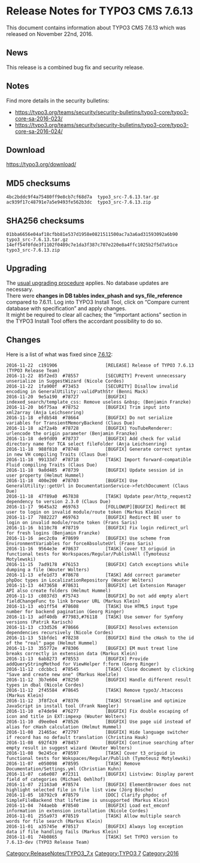 Release Notes for TYPO3 CMS 7.6.13
==================================

This document contains information about TYPO3 CMS 7.6.13 which was
released on November 22nd, 2016.

News
----

This release is a combined bug fix and security release.

Notes
-----

Find more details in the security bulletins:

-   <https://typo3.org/teams/security/security-bulletins/typo3-core/typo3-core-sa-2016-023/>
-   <https://typo3.org/teams/security/security-bulletins/typo3-core/typo3-core-sa-2016-024/>

Download
--------

<https://typo3.org/download/>

MD5 checksums
-------------

    4bc2bddc9f4a75480ff9e8cb7cf68d7a  typo3_src-7.6.13.tar.gz
    ac939f17c48791e7a5e9493fe562b3dc  typo3_src-7.6.13.zip

SHA256 checksums
----------------

    01bba6656e04af18cfbb81e537d1958e0821511500ac7a3a6ad31593092a6b90  typo3_src-7.6.13.tar.gz
    14eff54f0fde3f1102f0409c7e1da3f387c707e220e8a4ffc1025b2f5d7a91ce  typo3_src-7.6.13.zip

Upgrading
---------

The [usual upgrading
procedure](https://docs.typo3.org/typo3cms/InstallationGuide/) applies.
No database updates are necessary.\
There were **changes in DB tables index\_phash and
sys\_file\_reference** compared to 7.6.11. Log into TYPO3 Install Tool,
click on “Compare current database with specification” and apply
changes.\
It might be required to clear all caches; the “important actions”
section in the TYPO3 Install Tool offers the accordant possibility to do
so.

Changes
-------

Here is a list of what was fixed since
[7.6.12](TYPO3_CMS_7.6.12 "wikilink"):

    2016-11-22  c191906                  [RELEASE] Release of TYPO3 7.6.13 (TYPO3 Release Team)
    2016-11-22  85f2ed3  #78557          [SECURITY] Prevent unnecessary unserialize in SuggestWizard (Nicole Cordes)
    2016-11-22  1fa900f  #73453          [SECURITY] Disallow invalid encoding in GeneralUtility::validPathStr (Benni Mack)
    2016-11-20  9e5a190  #78727          [BUGFIX] indexed_search/template_css: Remove useless &nbsp; (Benjamin Franzke)
    2016-11-20  b6f75aa  #78752          [BUGFIX] Trim input into xml2array (Anja Leichsenring)
    2016-11-18  efdb548  #78664          [BUGFIX] Do not serialize variables for TransientMemoryBackend (Claus Due)
    2016-11-18  a2f2a4b  #78728          [BUGFIX] YouTubeRenderer: urlencode the origin parameter (Benjamin Franzke)
    2016-11-18  de9fd09  #78737          [BUGFIX] Add check for valid directory name for TCA select fileFolder (Anja Leichsenring)
    2016-11-18  988f810  #78748          [BUGFIX] Generate correct syntax in new VH compiling Traits (Claus Due)
    2016-11-18  99133d7  #78718          [TASK] Import forward-compatible Fluid compiling Traits (Claus Due)
    2016-11-18  9a0d485  #78739          [BUGFIX] Update session id in user property (Helmut Hummel)
    2016-11-18  400e200  #78703          [BUGFIX] Use GeneralUtility::getUrl in DocumentationService->fetchDocument (Claus Due)
    2016-11-18  47f89a0  #67838          [TASK] Update pear/http_request2 dependency to version 2.3.0 (Claus Due)
    2016-11-17  9645a32  #69763          [FOLLOWUP][BUGFIX] Redirect BE user to login on invalid module/route token (Markus Klein)
    2016-11-17  7882227  #69763          [BUGFIX] Redirect BE user to login on invalid module/route token (Frans Saris)
    2016-11-16  b110c78  #78719          [BUGFIX] Fix login redirect_url for fresh logins (Benjamin Franzke)
    2016-11-16  aec2c0a  #78699          [BUGFIX] Use scheme from EnvironmentVariables for forceAbsoluteUrl (Frans Saris)
    2016-11-16  9564e3e  #78637          [TASK] Cover t3_origuid in functional tests for Workspaces/Regular/PublishAll (Tymoteusz Motylewski)
    2016-11-15  7ad9178  #76153          [BUGFIX] Catch exceptions while dumping a file (Wouter Wolters)
    2016-11-13  efe1d73  #78678          [TASK] Add correct parameter phpDoc types in LocalizationRepository (Wouter Wolters)
    2016-11-13  4473658  #78631          [BUGFIX] Let Extension Manager API also create folders (Helmut Hummel)
    2016-11-13  c8037d3  #75743          [BUGFIX] Do not add empty alert fieldChangeFunc to link browser URL (Markus Klein)
    2016-11-13  eb1ff54  #78608          [TASK] Use HTML5 input type number for backend pagination (Georg Ringer)
    2016-11-13  adf40db  #77983,#76118   [TASK] Use semver for Symfony versions (Patrik Karisch)
    2016-11-13  c33d526  #78666          [BUGFIX] Resolves extension dependencies recursively (Nicole Cordes)
    2016-11-13  51bfde1  #78238          [BUGFIX] Bind the cHash to the id of the "real" page (Helmut Hummel)
    2016-11-13  355772e  #78306          [BUGFIX] EM must treat line breaks correctly in extension data (Markus Klein)
    2016-11-13  6ab8273  #78553          [BUGFIX] Provide addQueryStringMethod for ViewHelper f:form (Georg Ringer)
    2016-11-12  cdcbbc1  #78545          [TASK] Close document by clicking "Save and create new one" (Markus Hoelzle)
    2016-11-12  3b7e604  #78250          [BUGFIX] Handle different result types in dbal (Nicole Cordes)
    2016-11-12  2f45584  #78645          [TASK] Remove typo3/.htaccess (Markus Klein)
    2016-11-12  3f8f2c4  #78376          [TASK] Streamline and optimize JavaScript in install tool (Frank Naegler)
    2016-11-10  e74de94  #76277          [BUGFIX] Fix double escaping of icon and title in EXT:impexp (Wouter Wolters)
    2016-11-10  d9ee0e4  #78526          [BUGFIX] Use page uid instead of alias for cHash calculation (Helmut Hummel)
    2016-11-08  21465ac  #72797          [BUGFIX] Hide language switcher if record has no default translation (Christina Hauk)
    2016-11-08  692f439  #78457          [BUGFIX] Continue searching after empty result in suggest wizard (Wouter Wolters)
    2016-11-08  9e245ce  #78597          [TASK] Cover t3_origuid in functional tests for Wokspaces/Regular/Publish (Tymoteusz Motylewski)
    2016-11-07  e050098  #78595          [TASK] Remove Documentation/Settings.yml (Christian Kuhn)
    2016-11-07  ca6e087  #72311          [BUGFIX] Listview: Display parent field of categories (Michael Oehlhof)
    2016-11-07  21163a0  #78574          [BUGFIX] ElementBrowser does not highlight selected file in file list view (Jörg Bösche)
    2016-11-05  18792c9  #78579          [DOC] Clarify phpdoc of SimpleFileBackend that lifetime is unsupported (Markus Klein)
    2016-11-04  744aebb  #78540          [BUGFIX] Load ext_emconf information in extension installation (Nicole Cordes)
    2016-11-01  255a973  #78519          [TASK] Allow multiple search words for file search (Markus Klein)
    2016-11-01  a35745e  #78517          [BUGFIX] Always log exception data if file handling fails (Markus Klein)
    2016-11-01  74b0865                  [TASK] Set TYPO3 version to 7.6.13-dev (TYPO3 Release Team)

<Category:ReleaseNotes/TYPO3_7.x> [Category:TYPO3
7](Category:TYPO3_7 "wikilink") <Category:2016>
